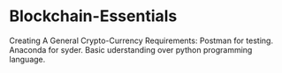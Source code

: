 # Blockchain-Essentials
Creating A General Crypto-Currency
Requirements:
Postman for testing.
Anaconda for syder.
Basic uderstanding over python programming language.
